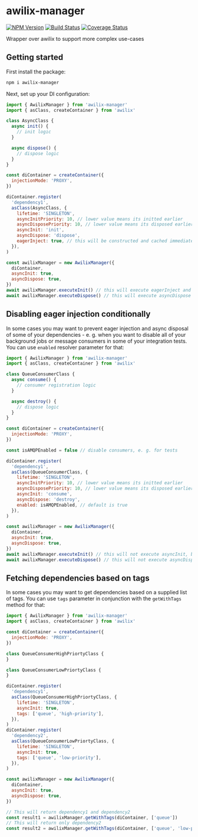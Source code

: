 # awilix-manager

[![NPM Version](https://img.shields.io/npm/v/awilix-manager.svg)](https://npmjs.org/package/awilix-manager)
[![Build Status](https://github.com/kibertoad/awilix-manager/workflows/ci/badge.svg)](https://github.com/kibertoad/awilix-manager/actions)
[![Coverage Status](https://coveralls.io/repos/kibertoad/awilix-manager/badge.svg?branch=main)](https://coveralls.io/r/kibertoad/awilix-manager?branch=main)

Wrapper over awilix to support more complex use-cases

## Getting started

First install the package:

```bash
npm i awilix-manager
```

Next, set up your DI configuration:

```js
import { AwilixManager } from 'awilix-manager'
import { asClass, createContainer } from 'awilix'

class AsyncClass {
  async init() {
    // init logic
  }

  async dispose() {
    // dispose logic
  }
}

const diContainer = createContainer({
  injectionMode: 'PROXY',
})

diContainer.register(
  'dependency1',
  asClass(AsyncClass, {
    lifetime: 'SINGLETON',
    asyncInitPriority: 10, // lower value means its initted earlier
    asyncDisposePriority: 10, // lower value means its disposed earlier
    asyncInit: 'init',
    asyncDispose: 'dispose',
    eagerInject: true, // this will be constructed and cached immediately. Redundant for resolves with `asyncInit` parameter set, as that is always resolved eagerly. If a string is passed, then additional synchronous method will be invoked in addition to constructor on injection.
  }),
)

const awilixManager = new AwilixManager({
  diContainer,
  asyncInit: true,
  asyncDispose: true,
})
await awilixManager.executeInit() // this will execute eagerInject and asyncInit
await awilixManager.executeDispose() // this will execute asyncDispose
```

## Disabling eager injection conditionally

In some cases you may want to prevent eager injection and async disposal of some of your dependencies - e. g. when you want to disable all of your background jobs or message consumers in some of your integration tests.
You can use `enabled` resolver parameter for that:

```js
import { AwilixManager } from 'awilix-manager'
import { asClass, createContainer } from 'awilix'

class QueueConsumerClass {
  async consume() {
    // consumer registration logic
  }

  async destroy() {
    // dispose logic
  }
}

const diContainer = createContainer({
  injectionMode: 'PROXY',
})

const isAMQPEnabled = false // disable consumers, e. g. for tests

diContainer.register(
  'dependency1',
  asClass(QueueConsumerClass, {
    lifetime: 'SINGLETON',
    asyncInitPriority: 10, // lower value means its initted earlier
    asyncDisposePriority: 10, // lower value means its disposed earlier
    asyncInit: 'consume',
    asyncDispose: 'destroy',
    enabled: isAMQPEnabled, // default is true
  }),
)

const awilixManager = new AwilixManager({
  diContainer,
  asyncInit: true,
  asyncDispose: true,
})
await awilixManager.executeInit() // this will not execute asyncInit, because consumer is disabled
await awilixManager.executeDispose() // this will not execute asyncDispose, because consumer is disabled
```

## Fetching dependencies based on tags

In some cases you may want to get dependencies based on a supplied list of tags. 
You can use `tags` parameter in conjunction with the `getWithTags` method for that:

```js
import { AwilixManager } from 'awilix-manager'
import { asClass, createContainer } from 'awilix'

const diContainer = createContainer({
  injectionMode: 'PROXY',
})

class QueueConsumerHighPriortyClass {
}

class QueueConsumerLowPriortyClass {
}

diContainer.register(
  'dependency1',
  asClass(QueueConsumerHighPriortyClass, {
    lifetime: 'SINGLETON',
    asyncInit: true,
    tags: ['queue', 'high-priority'],
  }),
)
diContainer.register(
  'dependency2',
  asClass(QueueConsumerLowPriortyClass, {
    lifetime: 'SINGLETON',
    asyncInit: true,
    tags: ['queue', 'low-priority'],
  }),
)

const awilixManager = new AwilixManager({
  diContainer,
  asyncInit: true,
  asyncDispose: true,
})

// This will return dependency1 and dependency2
const result1 = awilixManager.getWithTags(diContainer, ['queue'])
// This will return only dependency2
const result2 = awilixManager.getWithTags(diContainer, ['queue', 'low-priority'])
```